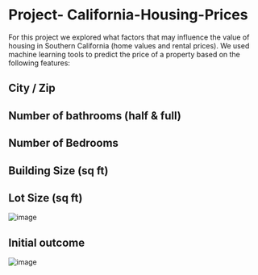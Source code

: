 # Project- California-Housing-Prices
For this project we explored what factors that may influence the value of housing in Southern California (home values and rental prices).  We used machine learning tools to predict the price of a property based on the following features:
## City / Zip
## Number of bathrooms (half & full)
## Number of Bedrooms
## Building Size (sq ft)
## Lot Size (sq ft) 
![image](https://user-images.githubusercontent.com/57304123/89096071-47b0bf00-d388-11ea-9fc0-70e83961d2f7.png)

## Initial outcome
![image](https://user-images.githubusercontent.com/57304123/89096375-1a194500-d38b-11ea-9342-d34c2e04bd90.png)





